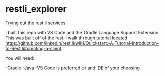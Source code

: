 # restli_explorer
Trying out the rest.li services

I built this repo with VS Code and the  Gradle Language Support Extension.  This was built off of the rest.li walk through tutorial located https://github.com/linkedin/rest.li/wiki/Quickstart:-A-Tutorial-Introduction-to-Rest.li#creating-a-client

You will need:

-Gradle
-Java
-VS Code is preferred or and IDE of your choosing
